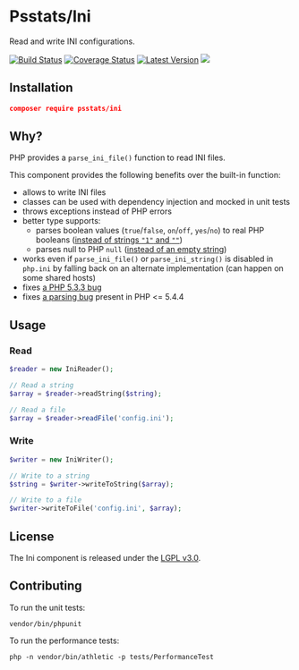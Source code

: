# Psstats/Ini

Read and write INI configurations.

[![Build Status](https://img.shields.io/travis/psstats-org/component-ini.svg?style=flat-square)](https://travis-ci.org/psstats-org/component-ini)
[![Coverage Status](https://img.shields.io/coveralls/psstats-org/component-ini/master.svg?style=flat-square)](https://coveralls.io/r/psstats-org/component-ini?branch=master)
[![Latest Version](https://img.shields.io/github/release/psstats-org/component-ini.svg?style=flat-square)](https://packagist.org/packages/psstats/component-ini)
[![](https://img.shields.io/packagist/dm/psstats/ini.svg?style=flat-square)](https://packagist.org/packages/psstats/ini)

## Installation

```json
composer require psstats/ini
```

## Why?

PHP provides a `parse_ini_file()` function to read INI files.

This component provides the following benefits over the built-in function:

- allows to write INI files
- classes can be used with dependency injection and mocked in unit tests
- throws exceptions instead of PHP errors
- better type supports:
  - parses boolean values (`true`/`false`, `on`/`off`, `yes`/`no`) to real PHP booleans ([instead of strings `"1"` and `""`](http://3v4l.org/JuvOT))
  - parses null to PHP `null` ([instead of an empty string](http://3v4l.org/KSoj2))
- works even if `parse_ini_file()` or `parse_ini_string()` is disabled in `php.ini` by falling back on an alternate implementation (can happen on some shared hosts)
- fixes [a PHP 5.3.3 bug](http://3v4l.org/jD1Lh)
- fixes [a parsing bug](http://3v4l.org/m24cT) present in PHP <= 5.4.4

## Usage

### Read

```php
$reader = new IniReader();

// Read a string
$array = $reader->readString($string);

// Read a file
$array = $reader->readFile('config.ini');
```

### Write

```php
$writer = new IniWriter();

// Write to a string
$string = $writer->writeToString($array);

// Write to a file
$writer->writeToFile('config.ini', $array);
```

## License

The Ini component is released under the [LGPL v3.0](http://choosealicense.com/licenses/lgpl-3.0/).

## Contributing

To run the unit tests:

```
vendor/bin/phpunit
```

To run the performance tests:

```
php -n vendor/bin/athletic -p tests/PerformanceTest
```
